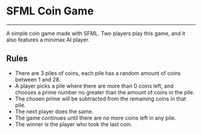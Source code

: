 # SFML Coin Game
---
A simple coin game made with SFML.
Two players play this game, and it also features a minimax AI player.


## Rules
- There are 3 piles of coins, each pile has a random amount of coins between 1 and 28.
- A player picks a pile where there are more than 0 coins left, and chooses a prime number no greater than the amount of coins in the pile.
- The chosen prime will be subtracted from the remaining coins in that pile.
- The next player does the same.
- The game continues until there are no more coins left in any pile.
- The winner is the player who took the last coin.
